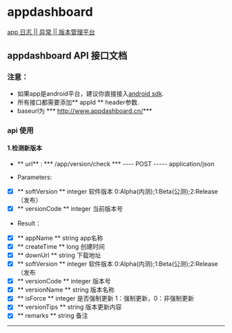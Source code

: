 # appdashboard

[app 日志 || 异常 || 版本管理平台](http://www.appdashboard.cn/)

## appdashboard API 接口文档

### 注意：
  + 如果app是android平台，建议你直接接入[android sdk](https://github.com/ggbandAdapter/appdashboard).
  + 所有接口都需要添加** appId ** header参数.
  + baseurl为 *** http://www.appdashboard.cn/***

### api 使用
  #### 1.检测新版本

  + ** url** :  *** /app/version/check ***  ---- POST ----- application/json

  + Parameters:
 - [x] ** softVersion ** integer 软件版本 0:Alpha(内测);1:Beta(公测);2:Release（发布）
 - [x] ** versionCode ** integer 当前版本号

  + Result：
 - [x] ** appName ** string app名称
 - [x] ** createTime ** long 创建时间
 - [x] ** downUrl ** string 下载地址
 - [x] ** softVersion ** integer 软件版本 0:Alpha(内测);1:Beta(公测);2:Release（发布
 - [x] ** versionCode ** integer 版本号
 - [x] ** versionName ** string 版本名称
 - [x] ** isForce ** integer 是否强制更新 1：强制更新，0：非强制更新
 - [x] ** versionTips ** string 版本更新内容
 - [x] ** remarks ** string 备注
----
